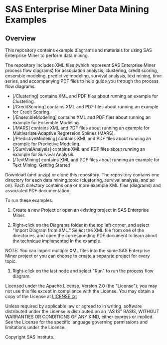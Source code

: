 # SAS Enterprise Miner Data Mining Examples
## Overview
This repository contains example diagrams and materials for using SAS Enterprise Miner to perform data mining.

The repository includes XML files (which represent SAS Enterprise Miner process flow diagrams) for association analysis, 
clustering, credit scoring, ensemble modeling, predictive modeling, survival analysis, text mining, time series, and accompanying PDF files to help guide you through the process flow diagrams.

- [/Clustering] contains XML and PDF files about running an example for Clustering. 
- [/CreditScoring] contains XML and PDF files about running an example for Credit Scoring. 
- [/EnsembleModeling] contains XML and PDF files about running an example for Ensemble Modeling. 
- [/MARS] contains XML and PDF files about running an example for Multivariate Adaptive Regression Splines (MARS). 
- [/PredictiveModeling] contains XML and PDF files about running an example for Predictive Modeling. 
- [/SurvivalAnalysis] contains XML and PDF files about running an example for Survival Analysis. 
- [/TextMining] contains XML and PDF files about running an example for Text Mining.  Getting Started 

Download (and unzip) or clone this repository. The repository contains one directory for each data mining topic 
(clustering, survival analysis, and so on). Each directory contains one or more example XML files (diagrams) 
and associated PDF documentation. 

To run these examples:

1. Create a new Project or open an existing project in SAS Enterprise Miner. 

2. Right-click on the Diagrams folder in the top left corner, and select "Import Diagram from XML." Select the 
  XML file from one of the directories, and open the corresponding PDF document to learn about the technique 
  implemented in the example.

  NOTE: You can import multiple XML files into the same SAS Enterprise Miner project or you can choose to 
  create a separate project for every topic.

3. Right-click on the last node and select "Run" to run the process flow diagram.



Licensed under the Apache License, Version 2.0 (the "License"); you may not use this file except in compliance with the License. You may obtain a copy of the License at [LICENSE.txt](https://github.com/sassoftware/dm-flow/blob/master/LICENSE.txt)

Unless required by applicable law or agreed to in writing, software distributed under the License is distributed on an "AS IS" BASIS, WITHOUT WARRANTIES OR CONDITIONS OF ANY KIND, either express or implied. See the License for the specific language governing permissions and limitations under the License.



Copyright SAS Institute.
